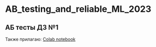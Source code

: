 # AB_testing_and_reliable_ML_2023
## АБ тесты ДЗ №1  
Также прилагаю: [Colab notebook](https://colab.research.google.com/drive/13DYkE2G7m1NQnzEOXvYTM_qIjzqUI9a2?usp=sharing)
